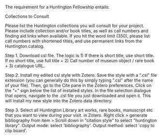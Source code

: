 The requirement for a Huntington Fellowship entails: 

Collections to Consult

Please list the Huntington collections you will consult for your project. Please include collection and/or book titles, as well as call numbers and finding aid links when available.
If you hit the word limit (350), please list call numbers with shortened titles, and use permanent links from the Huntington catalog.

Step 1. Download csl file. The logic is 1) If there is short title, use short title. If no short title, use full title + 2) Call number of museum object / rare book + 3) catalogue URL.

Step 2.  Install my edited csl style with Zotero.
Save the style with a “.csl” file extension (you can generally do this by simply typing ”.csl” after the name of your file). 
Then, go to the Cite pane in the Zotero preferences. 
Click on the “+” sign below the list of installed styles. 
In the file selection dialogue that opens, navigate to the .csl file you just downloaded and open it. 
This will install my new style into the Zotero data directory.

Step 3. Select all Huntington Library art works, rare books, manuscript etc that you want to view during your visit. in Zotero. Right click > generate bibliography from item > Scroll down in "citation style" to select "huntington library". 
Output mode: select 'bibliography'.
Output method: select 'copy to clip board'. 
